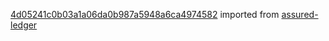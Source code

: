 [4d05241c0b03a1a06da0b987a5948a6ca4974582](https://github.com/insolar/assured-ledger/commit/4d05241c0b03a1a06da0b987a5948a6ca4974582) imported from [assured-ledger](https://github.com/insolar/assured-ledger)
